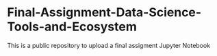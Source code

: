 # Final-Assignment-Data-Science-Tools-and-Ecosystem
This is a public repository to upload a final assigment Jupyter Notebook

